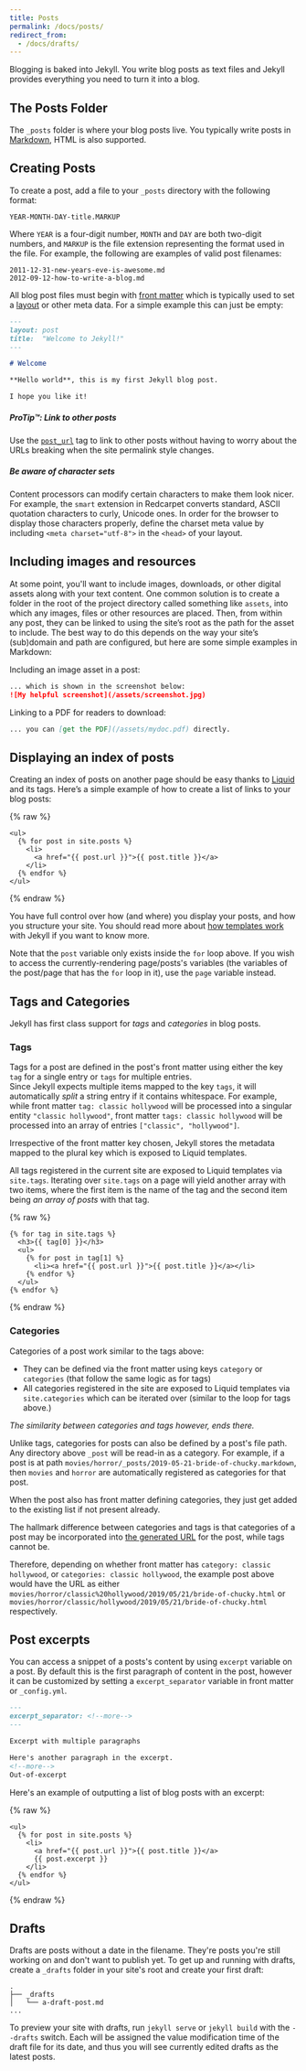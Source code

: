 ```yaml
---
title: Posts
permalink: /docs/posts/
redirect_from:
  - /docs/drafts/
---
```


Blogging is baked into Jekyll. You write blog posts as text files and Jekyll
provides everything you need to turn it into a blog.

## The Posts Folder

The `_posts` folder is where your blog posts live. You typically write posts
in [Markdown](https://daringfireball.net/projects/markdown/), HTML is
also supported.

## Creating Posts

To create a post, add a file to your `_posts` directory with the following
format:

```
YEAR-MONTH-DAY-title.MARKUP
```

Where `YEAR` is a four-digit number, `MONTH` and `DAY` are both two-digit
numbers, and `MARKUP` is the file extension representing the format used in the
file. For example, the following are examples of valid post filenames:

```
2011-12-31-new-years-eve-is-awesome.md
2012-09-12-how-to-write-a-blog.md
```

All blog post files must begin with [front matter](/docs/front-matter/) which is
typically used to set a [layout](/docs/layouts/) or other meta data. For a simple
example this can just be empty:

```markdown
---
layout: post
title:  "Welcome to Jekyll!"
---

# Welcome

**Hello world**, this is my first Jekyll blog post.

I hope you like it!
```

<div class="note">
  <h5>ProTip™: Link to other posts</h5>
  <p>
    Use the <a href="/docs/liquid/tags/#linking-to-posts"><code>post_url</code></a>
    tag to link to other posts without having to worry about the URLs
    breaking when the site permalink style changes.
  </p>
</div>

<div class="note info">
  <h5>Be aware of character sets</h5>
  <p>
    Content processors can modify certain characters to make them look nicer.
    For example, the <code>smart</code> extension in Redcarpet converts standard,
    ASCII quotation characters to curly, Unicode ones. In order for the browser
    to display those characters properly, define the charset meta value by
    including <code>&lt;meta charset=&quot;utf-8&quot;&gt;</code> in the
    <code>&lt;head&gt;</code> of your layout.
  </p>
</div>

## Including images and resources

At some point, you'll want to include images, downloads, or other
digital assets along with your text content. One common solution is to create
a folder in the root of the project directory called something like `assets`,
into which any images, files or other resources are placed. Then, from within
any post, they can be linked to using the site’s root as the path for the asset
to include. The best way to do this depends on the way your site’s (sub)domain
and path are configured, but here are some simple examples in Markdown:

Including an image asset in a post:

```markdown
... which is shown in the screenshot below:
![My helpful screenshot](/assets/screenshot.jpg)
```

Linking to a PDF for readers to download:

```markdown
... you can [get the PDF](/assets/mydoc.pdf) directly.
```

## Displaying an index of posts

Creating an index of posts on another page should be easy thanks to
[Liquid](https://docs.shopify.com/themes/liquid/basics) and its tags. Here’s a
simple example of how to create a list of links to your blog posts:

{% raw %}
```liquid
<ul>
  {% for post in site.posts %}
    <li>
      <a href="{{ post.url }}">{{ post.title }}</a>
    </li>
  {% endfor %}
</ul>
```
{% endraw %}

You have full control over how (and where) you display your posts,
and how you structure your site. You should read more about [how templates
work](/docs/templates/) with Jekyll if you want to know more.

Note that the `post` variable only exists inside the `for` loop above. If
you wish to access the currently-rendering page/posts's variables (the
variables of the post/page that has the `for` loop in it), use the `page`
variable instead.

## Tags and Categories

Jekyll has first class support for *tags* and *categories* in blog posts.

### Tags

Tags for a post are defined in the post's front matter using either the key
`tag` for a single entry or `tags` for multiple entries. <br/> Since Jekyll
expects multiple items mapped to the key `tags`, it will automatically *split*
a string entry if it contains whitespace. For example, while front matter
`tag: classic hollywood` will be processed into a singular entity
`"classic hollywood"`, front matter `tags: classic hollywood` will be processed
into an array of entries `["classic", "hollywood"]`.

Irrespective of the front matter key chosen, Jekyll stores the metadata mapped
to the plural key which is exposed to Liquid templates.

All tags registered in the current site are exposed to Liquid templates via
`site.tags`. Iterating over `site.tags` on a page will yield another array with
two items, where the first item is the name of the tag and the second item being
*an array of posts* with that tag.

{% raw %}
```liquid
{% for tag in site.tags %}
  <h3>{{ tag[0] }}</h3>
  <ul>
    {% for post in tag[1] %}
      <li><a href="{{ post.url }}">{{ post.title }}</a></li>
    {% endfor %}
  </ul>
{% endfor %}
```
{% endraw %}


### Categories

Categories of a post work similar to the tags above:
  * They can be defined via the front matter using keys `category` or
    `categories` (that follow the same logic as for tags)
  * All categories registered in the site are exposed to Liquid templates via
    `site.categories` which can be iterated over (similar to the loop for tags
    above.)

*The similarity between categories and tags however, ends there.*

Unlike tags, categories for posts can also be defined by a post's file path.
Any directory above `_post` will be read-in as a category. For example,
if a post is at path `movies/horror/_posts/2019-05-21-bride-of-chucky.markdown`,
then `movies` and `horror` are automatically registered as categories for that
post.

When the post also has front matter defining categories, they just get added to
the existing list if not present already.

The hallmark difference between categories and tags is that categories of a post
may be incorporated into [the generated URL](/docs/permalinks/#global) for the
post, while tags cannot be.

Therefore, depending on whether front matter has `category: classic hollywood`,
or `categories: classic hollywood`, the example post above would have the URL as
either
`movies/horror/classic%20hollywood/2019/05/21/bride-of-chucky.html` or
`movies/horror/classic/hollywood/2019/05/21/bride-of-chucky.html` respectively.


## Post excerpts

You can access a snippet of a posts's content by using `excerpt` variable on a
post. By default this is the first paragraph of content in the post, however it
can be customized by setting a `excerpt_separator` variable in front matter or
`_config.yml`.

```markdown
---
excerpt_separator: <!--more-->
---

Excerpt with multiple paragraphs

Here's another paragraph in the excerpt.
<!--more-->
Out-of-excerpt
```

Here's an example of outputting a list of blog posts with an excerpt:

{% raw %}
```liquid
<ul>
  {% for post in site.posts %}
    <li>
      <a href="{{ post.url }}">{{ post.title }}</a>
      {{ post.excerpt }}
    </li>
  {% endfor %}
</ul>
```
{% endraw %}

## Drafts

Drafts are posts without a date in the filename. They're posts you're still
working on and don't want to publish yet. To get up and running with drafts,
create a `_drafts` folder in your site's root and create your first draft:

```
.
├── _drafts
│   └── a-draft-post.md
...
```

To preview your site with drafts, run `jekyll serve` or `jekyll build`
with the `--drafts` switch. Each will be assigned the value modification time
of the draft file for its date, and thus you will see currently edited drafts
as the latest posts.
